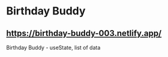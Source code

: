 # Birthday Buddy

## https://birthday-buddy-003.netlify.app/

Birthday Buddy - useState, list of data
